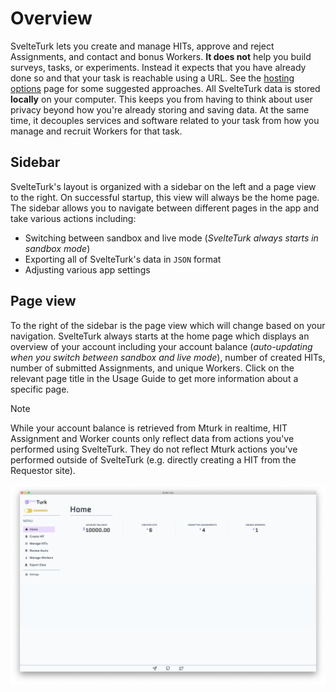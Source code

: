 # Overview

SvelteTurk lets you create and manage HITs, approve and reject Assignments, and contact and bonus Workers. **It does not** help you build surveys, tasks, or experiments. Instead it expects that you have already done so and that your task is reachable using a URL. See the [hosting options](custom-experiments.md) page for some suggested approaches. All SvelteTurk data is stored **locally** on your computer. This keeps you from having to think about user privacy beyond how you're already storing and saving data. At the same time, it decouples services and software related to your task from how you manage and recruit Workers for that task. 
## Sidebar 

SvelteTurk's layout is organized with a sidebar on the left and a page view to the right. On successful startup, this view will always be the home page. The sidebar allows you to navigate between different pages in the app and take various actions including:

- Switching between sandbox and live mode (*SvelteTurk always starts in sandbox mode*)
- Exporting all of SvelteTurk's data in `JSON` format
- Adjusting various app settings

## Page view

To the right of the sidebar is the page view which will change based on your navigation. SvelteTurk always starts at the home page which displays an overview of your account including your account balance (*auto-updating when you switch between sandbox and live mode*), number of created HITs, number of submitted Assignments, and unique Workers. Click on the relevant page title in the Usage Guide to get more information about a specific page.

> [!NOTE]
> While your account balance is retrieved from Mturk in realtime, HIT Assignment and Worker counts only reflect data from actions you've performed using SvelteTurk. They do not reflect Mturk actions you've performed outside of SvelteTurk (e.g. directly creating a HIT from the Requestor site).

![](assets/homepage.png)